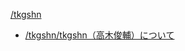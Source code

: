 
[/tkgshn](https://scrapbox.io/tkgshn)
- [/tkgshn/tkgshn（高木俊輔）について](https://scrapbox.io/tkgshn/tkgshn（高木俊輔）について)
